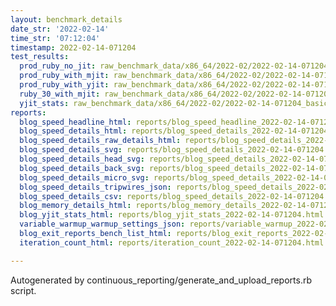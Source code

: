 ```yaml
---
layout: benchmark_details
date_str: '2022-02-14'
time_str: '07:12:04'
timestamp: 2022-02-14-071204
test_results:
  prod_ruby_no_jit: raw_benchmark_data/x86_64/2022-02/2022-02-14-071204_basic_benchmark_prod_ruby_no_jit.json
  prod_ruby_with_mjit: raw_benchmark_data/x86_64/2022-02/2022-02-14-071204_basic_benchmark_prod_ruby_with_mjit.json
  prod_ruby_with_yjit: raw_benchmark_data/x86_64/2022-02/2022-02-14-071204_basic_benchmark_prod_ruby_with_yjit.json
  ruby_30_with_mjit: raw_benchmark_data/x86_64/2022-02/2022-02-14-071204_basic_benchmark_ruby_30_with_mjit.json
  yjit_stats: raw_benchmark_data/x86_64/2022-02/2022-02-14-071204_basic_benchmark_yjit_stats.json
reports:
  blog_speed_headline_html: reports/blog_speed_headline_2022-02-14-071204.html
  blog_speed_details_html: reports/blog_speed_details_2022-02-14-071204.html
  blog_speed_details_raw_details_html: reports/blog_speed_details_2022-02-14-071204.raw_details.html
  blog_speed_details_svg: reports/blog_speed_details_2022-02-14-071204.svg
  blog_speed_details_head_svg: reports/blog_speed_details_2022-02-14-071204.head.svg
  blog_speed_details_back_svg: reports/blog_speed_details_2022-02-14-071204.back.svg
  blog_speed_details_micro_svg: reports/blog_speed_details_2022-02-14-071204.micro.svg
  blog_speed_details_tripwires_json: reports/blog_speed_details_2022-02-14-071204.tripwires.json
  blog_speed_details_csv: reports/blog_speed_details_2022-02-14-071204.csv
  blog_memory_details_html: reports/blog_memory_details_2022-02-14-071204.html
  blog_yjit_stats_html: reports/blog_yjit_stats_2022-02-14-071204.html
  variable_warmup_warmup_settings_json: reports/variable_warmup_2022-02-14-071204.warmup_settings.json
  blog_exit_reports_bench_list_html: reports/blog_exit_reports_2022-02-14-071204.bench_list.html
  iteration_count_html: reports/iteration_count_2022-02-14-071204.html

---
```

Autogenerated by continuous_reporting/generate_and_upload_reports.rb script.
